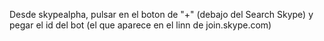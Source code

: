 Desde skypealpha, pulsar en el boton de "+" (debajo del Search Skype) y pegar el id del bot (el que aparece en el linn de join.skype.com)
